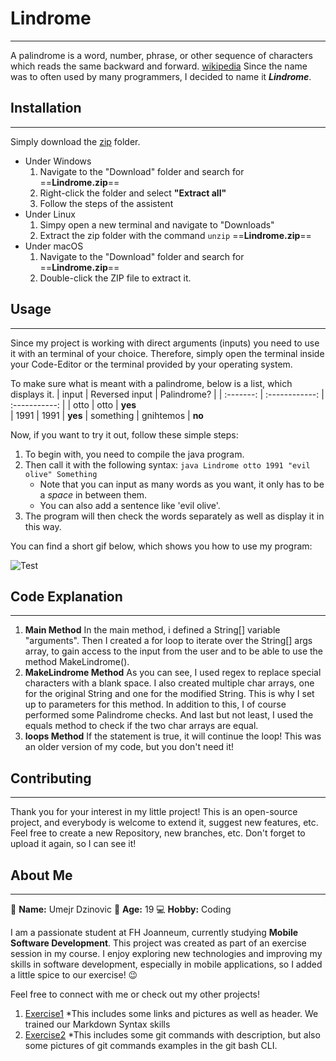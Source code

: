 # Lindrome
---
A palindrome is a word, number, phrase, or other sequence of characters which reads the same backward and forward. [wikipedia](https://en.wikipedia.org/wiki/Palindrome) Since the name was to often used by many programmers, I decided to name it ***Lindrome***.

## Installation
---
Simply download the [zip](https://www.swisstransfer.com/d/e9eec0d4-0100-4166-967e-fd18b4d725e1) folder. 
* Under Windows
    1. Navigate to the "Download" folder and search for ==**Lindrome.zip**==
    2. Right-click the folder and select **"Extract all"**
    3. Follow the steps of the assistent
* Under Linux
    1. Simpy open a new terminal and navigate to "Downloads"
    2. Extract the zip folder with the command `unzip` ==**Lindrome.zip**== 
* Under macOS
    1. Navigate to the "Download" folder and search for ==**Lindrome.zip**==
    2. Double-click the ZIP file to extract it.

## Usage
---
Since my project is working with direct arguments (inputs) you need to use it with an terminal of your choice. Therefore, simply open the terminal inside your Code-Editor or the terminal provided by your operating system. 

To make sure what is meant with a palindrome, below is a list, which displays it. 
| input | Reversed input | Palindrome? |
| :-------: | :------------: | :-----------: |
| otto | otto | **yes**  
| 1991 | 1991 | **yes** 
| something | gnihtemos | **no** 

Now, if you want to try it out, follow these simple steps:
1. To begin with, you need to compile the java program. 
2. Then call it with the following syntax: `java Lindrome otto 1991 "evil olive" Something`
    * Note that you can input as many words as you want, it only has to be a *space* in between them.
    * You can also add a sentence like 'evil olive'.
3. The program will then check the words separately as well as display it in this way. 

You can find a short gif below, which shows you how to use my program:

![Test](https://s3.gifyu.com/images/bSJgW.gif)

## Code Explanation
---
1. **Main Method**
    In the main method, i defined a String[] variable "arguments". Then I created a for loop to iterate over the String[] args array, to gain access to the input from the user and to be able to use the method MakeLindrome(). 
2. **MakeLindrome Method**
    As you can see, I used regex to replace special characters with a blank space. I also created multiple char arrays, one for the original String and one for the modified String. This is why I set up to parameters for this method. In addition to this, I of course performed some Palindrome checks. And last but not least, I used the equals method to check if the two char arrays are equal. 
3. **loops Method**
    If the statement is true, it will continue the loop! This was an older version of my code, but you don't need it!

## Contributing
---
Thank you for your interest in my little project! This is an open-source project, and everybody is welcome to extend it, suggest new features, etc. Feel free to create a new Repository, new branches, etc. Don't forget to upload it again, so I can see it!

## About Me
---
👋 **Name:** Umejr Dzinovic
🎂 **Age:** 19
💻 **Hobby:** Coding

I am a passionate student at FH Joanneum, currently studying **Mobile Software Development**. This project was created as part of an exercise session in my course. I enjoy exploring new technologies and improving my skills in software development, especially in mobile applications, so I added a little spice to our exercise! 😉

Feel free to connect with me or check out my other projects! 

1. [Exercise1](exercise1.md)
    *This includes some links and pictures as well as header. We trained our Markdown Syntax skills
2. [Exercise2](exercise2.md)
    *This includes some git commands with description, but also some pictures of git commands examples in the git bash CLI. 




